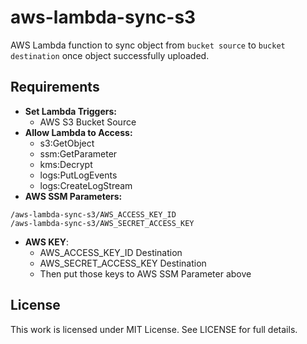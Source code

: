 # aws-lambda-sync-s3

AWS Lambda function to sync object from `bucket source` to `bucket destination` once object successfully uploaded.

## Requirements
- **Set Lambda Triggers:** 
	- AWS S3 Bucket Source
- **Allow Lambda to Access:** 
	- s3:GetObject
	- ssm:GetParameter
	- kms:Decrypt
	- logs:PutLogEvents
	- logs:CreateLogStream
- **AWS SSM Parameters:**
```
/aws-lambda-sync-s3/AWS_ACCESS_KEY_ID
/aws-lambda-sync-s3/AWS_SECRET_ACCESS_KEY
```
- **AWS KEY**:
	- AWS_ACCESS_KEY_ID Destination
	- AWS_SECRET_ACCESS_KEY Destination
	- Then put those keys to AWS SSM Parameter above

## License

This work is licensed under MIT License. See LICENSE for full details.
